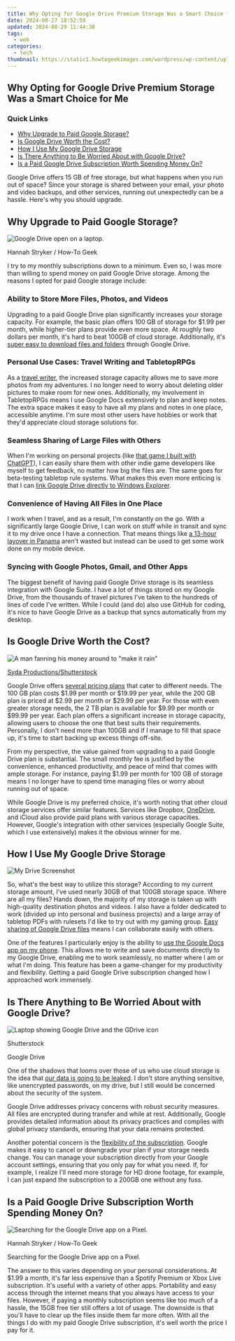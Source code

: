 ```yaml
---
title: Why Opting for Google Drive Premium Storage Was a Smart Choice for Me
date: 2024-08-27 18:52:59
updated: 2024-08-29 11:44:38
tags:
  - web
categories:
  - tech
thumbnail: https://static1.howtogeekimages.com/wordpress/wp-content/uploads/2024/06/a-phone-showing-one-of-the-google-drive-plans.jpg
---
```


## Why Opting for Google Drive Premium Storage Was a Smart Choice for Me

### Quick Links

* [Why Upgrade to Paid Google Storage?](https://fox-helps.techidaily.com/2024-approved-correcting-gopros-fish-eye-distortion-techniques/)
* [Is Google Drive Worth the Cost?](https://extra-support.techidaily.com/updated-portable-balance-enhancer-for-shooting-blurs/)
* [How I Use My Google Drive Storage](https://program-issues.techidaily.com/mastering-stability-fixes-for-sudden-fps-dips-in-pc-games/)
* [Is There Anything to Be Worried About with Google Drive?](https://youtube-video-recordings.techidaily.com/elevate-your-video-presence-mastery-of-channel-art-and-banner-sizes/)
* [Is a Paid Google Drive Subscription Worth Spending Money On?](https://audio-shaping.techidaily.com/updated-2024-approved-what-you-should-know-about-pexelscom/)

 Google Drive offers 15 GB of free storage, but what happens when you run out of space? Since your storage is shared between your email, your photo and video backups, and other services, running out unexpectedly can be a hassle. Here's why you should upgrade.

##  Why Upgrade to Paid Google Storage?

![Google Drive open on a laptop.](https://static1.howtogeekimages.com/wordpress/wp-content/uploads/2024/01/52900169026_709a41e5a5_o-5.jpg) 

Hannah Stryker / How-To Geek  
  
 I try to my monthly subscriptions down to a minimum. Even so, I was more than willing to spend money on paid Google Drive storage. Among the reasons I opted for paid Google storage include:

###  Ability to Store More Files, Photos, and Videos

 Upgrading to a paid Google Drive plan significantly increases your storage capacity. For example, the basic plan offers 100 GB of storage for $1.99 per month, while higher-tier plans provide even more space. At roughly two dollars per month, it's hard to beat 100GB of cloud storage. Additionally, it's [super easy to download files and folders](https://vp-tips.techidaily.com/updated-launching-a-youtube-series-focused-on-product-quality-insights-for-2024/) through Google Drive.

###  Personal Use Cases: Travel Writing and TabletopRPGs

 As a [travel writer](https://www.thetravel.com/author/jason-dookeran/), the increased storage capacity allows me to save more photos from my adventures. I no longer need to worry about deleting older pictures to make room for new ones. Additionally, my involvement in TabletopRPGs means I use Google Docs extensively to plan and keep notes. The extra space makes it easy to have all my plans and notes in one place, accessible anytime. I'm sure most other users have hobbies or work that they'd appreciate cloud storage solutions for.

###  Seamless Sharing of Large Files with Others

 When I'm working on personal projects (like [that game I built with ChatGPT](https://phone-solutions.techidaily.com/5-ways-to-restart-xiaomi-redmi-k70e-without-power-button-drfone-by-drfone-reset-android-reset-android/)), I can easily share them with other indie game developers like myself to get feedback, no matter how big the files are. The same goes for beta-testing tabletop rule systems. What makes this even more enticing is that I can [link Google Drive directly to Windows Explorer](https://on-screen-recording.techidaily.com/quickcapturewin-instant-screenshots-for-pcs-for-2024/).

###  Convenience of Having All Files in One Place

 I work when I travel, and as a result, I'm constantly on the go. With a significantly large Google Drive, I can work on stuff while in transit and sync it to my drive once I have a connection. That means things like [a 13-hour layover in Panama](https://www.thetravel.com/13-hour-layover-in-panama/) aren't wasted but instead can be used to get some work done on my mobile device.

###  Syncing with Google Photos, Gmail, and Other Apps

 The biggest benefit of having paid Google Drive storage is its seamless integration with Google Suite. I have a lot of things stored on my Google Drive, from the thousands of travel pictures I've taken to the hundreds of lines of code I've written. While I could (and do) also use GitHub for coding, it's nice to have Google Drive as a backup that syncs automatically from my desktop.

##  Is Google Drive Worth the Cost?

![A man fanning his money around to &quot;make it rain&quot;](https://static1.howtogeekimages.com/wordpress/wp-content/uploads/2019/03/4.png) 

[Syda Productions/Shutterstock](https://www.shutterstock.com/image-photo/business-people-success-fortune-concept-happy-309411233?src=library)

 Google Drive offers [several pricing plans](https://one.google.com/about/plans?g1%5Flanding%5Fpage=0) that cater to different needs. The 100 GB plan costs $1.99 per month or $19.99 per year, while the 200 GB plan is priced at $2.99 per month or $29.99 per year. For those with even greater storage needs, the 2 TB plan is available for $9.99 per month or $99.99 per year. Each plan offers a significant increase in storage capacity, allowing users to choose the one that best suits their requirements. Personally, I don't need more than 100GB and if I manage to fill that space up, it's time to start backing up excess things off-site.

 From my perspective, the value gained from upgrading to a paid Google Drive plan is substantial. The small monthly fee is justified by the convenience, enhanced productivity, and peace of mind that comes with ample storage. For instance, paying $1.99 per month for 100 GB of storage means I no longer have to spend time managing files or worry about running out of space.

 While Google Drive is my preferred choice, it's worth noting that other cloud storage services offer similar features. Services like Dropbox, [OneDrive](https://youtube-lab.techidaily.com/024-approved-expand-your-knowledge-elite-15-sci-yt-channels-list/), and iCloud also provide paid plans with various storage capacities. However, Google's integration with other services (especially Google Suite, which I use extensively) makes it the obvious winner for me.

##  How I Use My Google Drive Storage

![My Drive Screenshot](https://static1.howtogeekimages.com/wordpress/wp-content/uploads/2024/06/my-drive-screenshot.png) 

 So, what's the best way to utilize this storage? According to my current storage amount, I've used nearly 30GB of that 100GB storage space. Where are all my files? Hands down, the majority of my storage is taken up with high-quality destination photos and videos. I also have a folder dedicated to work (divided up into personal and business projects) and a large array of tabletop PDFs with rulesets I'd like to try out with my gaming group. [Easy sharing of Google Drive files](https://fox-friendly.techidaily.com/updated-unraveling-the-discrepant-nature-of-vr-and-full-sphere-capture-for-2024/) means I can collaborate easily with others.

 One of the features I particularly enjoy is the ability to [use the Google Docs app on my phone](https://facebook-video-footage.techidaily.com/updated-in-2024-digital-domain-decision-which-platform-for-your-videos/). This allows me to write and save documents directly to my Google Drive, enabling me to work seamlessly, no matter where I am or what I'm doing. This feature has been a game-changer for my productivity and flexibility. Getting a paid Google Drive subscription changed how I approached work immensely.

##  Is There Anything to Be Worried About with Google Drive?

![Laptop showing Google Drive and the GDrive icon](https://static1.howtogeekimages.com/wordpress/wp-content/uploads/2022/05/b067a64d.png) 

Shutterstock

Google Drive

 One of the shadows that looms over those of us who use cloud storage is the idea that [our data is going to be leaked](https://www.infoworld.com/article/3714168/the-future-of-cloud-security-top-trends-to-watch-in-2024.html). I don't store anything sensitive, like unencrypted passwords, on my drive, but I still would be concerned about the security of the system.

 Google Drive addresses privacy concerns with robust security measures. All files are encrypted during transfer and while at rest. Additionally, Google provides detailed information about its privacy practices and complies with global privacy standards, ensuring that your data remains protected.

 Another potential concern is the [flexibility of the subscription](https://android-location-track.techidaily.com/two-ways-to-track-my-boyfriends-nokia-g42-5g-without-him-knowing-drfone-by-drfone-virtual-android/). Google makes it easy to cancel or downgrade your plan if your storage needs change. You can manage your subscription directly from your Google account settings, ensuring that you only pay for what you need. If, for example, I realize I'll need more storage for HD drone footage, for example, I can just expand the subscription to a 200GB one without any fuss.

##  Is a Paid Google Drive Subscription Worth Spending Money On?

![Searching for the Google Drive app on a Pixel.](https://static1.howtogeekimages.com/wordpress/wp-content/uploads/2023/08/52899597552_ed2b234063_o.jpg) 

Hannah Stryker / How-To Geek

Searching for the Google Drive app on a Pixel.

 The answer to this varies depending on your personal considerations. At $1.99 a month, it's far less expensive than a Spotify Premium or Xbox Live subscription. It's useful with a variety of other apps. Portability and easy access through the internet means that you always have access to your files. However, if paying a monthly subscription seems like too much of a hassle, the 15GB free tier still offers a lot of usage. The downside is that you'll have to clear up the files inside them far more often. With all the things I do with my paid Google Drive subscription, it's well worth the price I pay for it.

<ins class="adsbygoogle"
     style="display:block"
     data-ad-format="autorelaxed"
     data-ad-client="ca-pub-7571918770474297"
     data-ad-slot="1223367746"></ins>



<ins class="adsbygoogle"
     style="display:block"
     data-ad-client="ca-pub-7571918770474297"
     data-ad-slot="8358498916"
     data-ad-format="auto"
     data-full-width-responsive="true"></ins>

